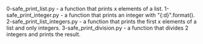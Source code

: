 0-safe_print_list.py - a function that prints x elements of a list.
1-safe_print_integer.py - a function that prints an integer with "{:d}".format().
2-safe_print_list_integers.py - a function that prints the first x elements of a list and only integers.
3-safe_print_division.py - a function that divides 2 integers and prints the result.